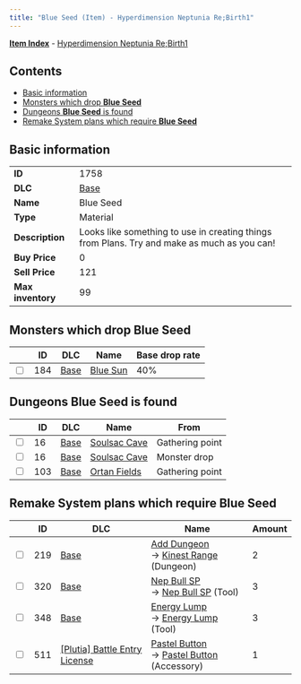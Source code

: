 ```yaml
---
title: "Blue Seed (Item) - Hyperdimension Neptunia Re;Birth1"
---
```


[**Item Index**](/neptunia/rb1/item/index.html) - [Hyperdimension Neptunia Re;Birth1](/neptunia/rb1)

## Contents

- [Basic information](#basic-information)
- [Monsters which drop **Blue Seed**](#monsters-which-drop-blue-seed)
- [Dungeons **Blue Seed** is found](#dungeons-blue-seed-is-found)
- [Remake System plans which require **Blue Seed**](#remake-system-plans-which-require-blue-seed)

## Basic information

|   |   |
| -- | -- |
| **ID** | 1758 |
| **DLC** | [Base](/neptunia/rb1/dlc/1-base.html) |
| **Name** | Blue Seed |
| **Type** | Material |
| **Description** | Looks like something to use in creating things from Plans. Try and make as much as you can! |
| **Buy Price** | 0 |
| **Sell Price** | 121 |
| **Max inventory** | 99 |

## Monsters which drop **Blue Seed**

|    | ID | DLC | Name | Base drop rate |
| -- | -- | --- | ---- | -------------- |
| <input type="checkbox" id="rb1-monster-1-184" class="trackbox" /> | 184 | [Base](/neptunia/rb1/dlc/1-base.html) | [Blue Sun](/neptunia/rb1/monster/1-184-blue-sun.html) | 40% |

## Dungeons **Blue Seed** is found

|    | ID | DLC | Name | From |
| -- | -- | --- | ---- | ---- |
| <input type="checkbox" id="rb1-dungeon-1-16" class="trackbox" /> | 16 | [Base](/neptunia/rb1/dlc/1-base.html) | [Soulsac Cave](/neptunia/rb1/dungeon/1-16-soulsac-cave.html) | Gathering point |
| <input type="checkbox" id="rb1-dungeon-1-16" class="trackbox" /> | 16 | [Base](/neptunia/rb1/dlc/1-base.html) | [Soulsac Cave](/neptunia/rb1/dungeon/1-16-soulsac-cave.html) | Monster drop |
| <input type="checkbox" id="rb1-dungeon-1-103" class="trackbox" /> | 103 | [Base](/neptunia/rb1/dlc/1-base.html) | [Ortan Fields](/neptunia/rb1/dungeon/1-103-ortan-fields.html) | Gathering point |

## Remake System plans which require **Blue Seed**

|    | ID | DLC | Name | Amount |
| -- | -- | --- | ---- | ------ |
| <input type="checkbox" id="rb1-remake-1-219" class="trackbox" /> | 219 | [Base](/neptunia/rb1/dlc/1-base.html) | [Add Dungeon](/neptunia/rb1/remake/1-219-add-dungeon.html)<br />→ [Kinest Range](/neptunia/rb1/dungeon/1-114-kinest-range.html) (Dungeon) | 2 |
| <input type="checkbox" id="rb1-remake-1-320" class="trackbox" /> | 320 | [Base](/neptunia/rb1/dlc/1-base.html) | [Nep Bull SP](/neptunia/rb1/remake/1-320-nep-bull-sp.html)<br />→ [Nep Bull SP](/neptunia/rb1/item/1-7-nep-bull-sp.html) (Tool) | 3 |
| <input type="checkbox" id="rb1-remake-1-348" class="trackbox" /> | 348 | [Base](/neptunia/rb1/dlc/1-base.html) | [Energy Lump](/neptunia/rb1/remake/1-348-energy-lump.html)<br />→ [Energy Lump](/neptunia/rb1/item/1-41-energy-lump.html) (Tool) | 3 |
| <input type="checkbox" id="rb1-remake-7-511" class="trackbox" /> | 511 | [[Plutia] Battle Entry License](/neptunia/rb1/dlc/7-plutia.html) | [Pastel Button](/neptunia/rb1/remake/7-511-pastel-button.html)<br />→ [Pastel Button](/neptunia/rb1/item/7-3061-pastel-button.html) (Accessory) | 1 |